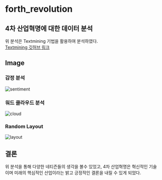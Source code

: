 # forth_revolution

## 4차 산업혁명에 대한 데이터 분석
위 분석은 Textmining 기법을 활용하여 분석하였다.
<br>
[Textmining 깃허브 링크](https://github.com/chosungsu/Textmining)

## Image
### 감정 분석
![sentiment](https://user-images.githubusercontent.com/48382347/150623933-e3508145-31a6-4498-9ae7-4305cbf12a06.png)
### 워드 클라우드 분석
![cloud](https://user-images.githubusercontent.com/48382347/150623945-e51177b5-753f-4ac4-a22f-62df5043de2b.png)
### Random Layout
![layout](https://user-images.githubusercontent.com/48382347/150623878-72d32f30-f3fa-4475-9baa-78fac2ea3ee9.png)

## 결론
위 분석을 통해 다양한 네티즌들의 생각을 볼수 있었고, 4차 산업혁명은 혁신적인 기술이며 미래의 핵심적인 산업이라는 밝고 긍정적인 결론을 내릴 수 있게 되었다.
